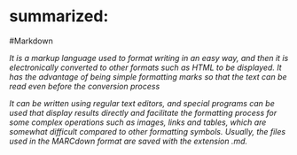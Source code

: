 # summarized:

#Markdown


*It is a markup language used to format writing in an easy way, and then it is electronically converted to other formats such as HTML to be displayed. It has the advantage of being simple formatting marks so that the text can be read even before the conversion process*

*It can be written using regular text editors, and special programs can be used that display results directly and facilitate the formatting process for some complex operations such as images, links and tables, which are somewhat difficult compared to other formatting symbols. Usually, the files used in the MARCdown format are saved with the extension .md.*
